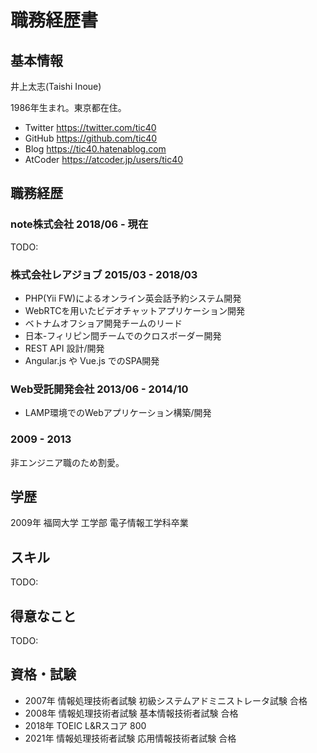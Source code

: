 # 職務経歴書

## 基本情報

井上太志(Taishi Inoue)

1986年生まれ。東京都在住。

- Twitter https://twitter.com/tic40
- GitHub https://github.com/tic40
- Blog https://tic40.hatenablog.com
- AtCoder https://atcoder.jp/users/tic40

## 職務経歴

### note株式会社 2018/06 - 現在

TODO:

### 株式会社レアジョブ 2015/03 - 2018/03

- PHP(Yii FW)によるオンライン英会話予約システム開発
- WebRTCを用いたビデオチャットアプリケーション開発
- ベトナムオフショア開発チームのリード
- 日本-フィリピン間チームでのクロスボーダー開発
- REST API 設計/開発
- Angular.js や Vue.js でのSPA開発

### Web受託開発会社 2013/06 - 2014/10

- LAMP環境でのWebアプリケーション構築/開発

### 2009 - 2013

非エンジニア職のため割愛。

## 学歴

2009年 福岡大学 工学部 電子情報工学科卒業

## スキル

TODO:

## 得意なこと

TODO:

## 資格・試験

- 2007年 情報処理技術者試験 初級システムアドミニストレータ試験 合格
- 2008年 情報処理技術者試験 基本情報技術者試験 合格
- 2018年 TOEIC L&Rスコア 800
- 2021年 情報処理技術者試験 応用情報技術者試験 合格